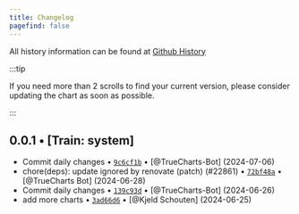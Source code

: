 ```yaml
---
title: Changelog
pagefind: false
---
```


All history information can be found at [Github History](https://github.com/truecharts/charts/commits/master/charts/system/descheduler)

:::tip

If you need more than 2 scrolls to find your current version, please consider updating the chart as soon as possible.

:::

## 0.0.1 • [Train: system]

- Commit daily changes • [`9c6cf1b`](https://github.com/truecharts/charts/commit/9c6cf1b50bf0ffbf6d3475b06ccd16b7e246f18f) • [@TrueCharts-Bot] (2024-07-06)
- chore(deps): update ignored by renovate (patch) (#22861) • [`72bf48a`](https://github.com/truecharts/charts/commit/72bf48a36f965f8362759779ce902b723fa450d1) • [@TrueCharts Bot] (2024-06-28)
- Commit daily changes • [`139c93d`](https://github.com/truecharts/charts/commit/139c93ddea0f96bca5e2ef73b1a729151877b491) • [@TrueCharts-Bot] (2024-06-26)
- add more charts • [`3ad66d6`](https://github.com/truecharts/charts/commit/3ad66d6bd2189e90b86c3852eee5f2655974008f) • [@Kjeld Schouten] (2024-06-25)
